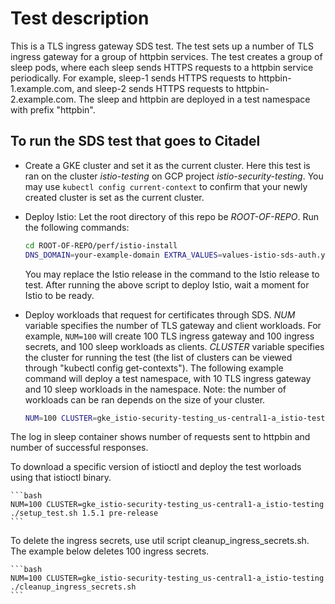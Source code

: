 # Test description

This is a TLS ingress gateway SDS test.
The test sets up a number of TLS ingress gateway for a group of httpbin services.
The test creates a group of sleep pods, where each sleep sends HTTPS requests to a httpbin
service periodically. For example, sleep-1 sends HTTPS requests to httpbin-1.example.com,
and sleep-2 sends HTTPS requests to httpbin-2.example.com. The sleep and httpbin are deployed
in a test namespace with prefix "httpbin".

## To run the SDS test that goes to Citadel

- Create a GKE cluster and set it as the current cluster.
Here this test is ran on the cluster *istio-testing*
on GCP project *istio-security-testing*.
You may use `kubectl config current-context` to confirm that your newly created cluster
is set as the current cluster.

- Deploy Istio:
Let the root directory of this repo be *ROOT-OF-REPO*.
Run the following commands:

    ```bash
    cd ROOT-OF-REPO/perf/istio-install
    DNS_DOMAIN=your-example-domain EXTRA_VALUES=values-istio-sds-auth.yaml ./setup_istio.sh release-1.5.1
    ```

    You may replace the Istio release
    in the command to the Istio release to test.
    After running the above script to deploy Istio, wait a moment for Istio to be ready.

- Deploy workloads that request for certificates through SDS.
*NUM* variable specifies the number of TLS gateway and client workloads. For example, `NUM=100` will
create 100 TLS ingress gateway and 100 ingress secrets, and 100 sleep workloads as clients.
*CLUSTER* variable specifies the cluster for running the test
(the list of clusters can be viewed through "kubectl config get-contexts").
The following example command will deploy a test namespace, with 10 TLS ingress gateway and 10 sleep workloads in
the namespace.
Note: the number of workloads can be ran depends on the size of your cluster.

    ```bash
    NUM=100 CLUSTER=gke_istio-security-testing_us-central1-a_istio-testing ./setup_test.sh
    ```

The log in sleep container shows number of requests sent to httpbin and number of successful responses.

To download a specific version of istioctl and deploy the test worloads using that istioctl binary.

    ```bash
    NUM=100 CLUSTER=gke_istio-security-testing_us-central1-a_istio-testing ./setup_test.sh 1.5.1 pre-release
    ```

To delete the ingress secrets, use util script cleanup_ingress_secrets.sh. The example below deletes
100 ingress secrets. 

    ```bash
    NUM=100 CLUSTER=gke_istio-security-testing_us-central1-a_istio-testing ./cleanup_ingress_secrets.sh
    ```
